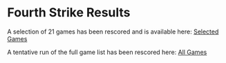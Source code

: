 
# Fourth Strike Results

A selection of 21 games has been rescored and is available here: [Selected Games](https://lilserf.github.io/fourth-strike-results/selected-games)

A tentative run of the full game list has been rescored here: [All Games](https://lilserf.github.io/fourth-strike-results/all-games)
